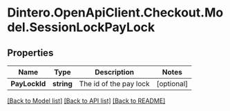 # Dintero.OpenApiClient.Checkout.Model.SessionLockPayLock

## Properties

Name | Type | Description | Notes
------------ | ------------- | ------------- | -------------
**PayLockId** | **string** | The id of the pay lock | [optional] 

[[Back to Model list]](../README.md#documentation-for-models) [[Back to API list]](../README.md#documentation-for-api-endpoints) [[Back to README]](../README.md)

